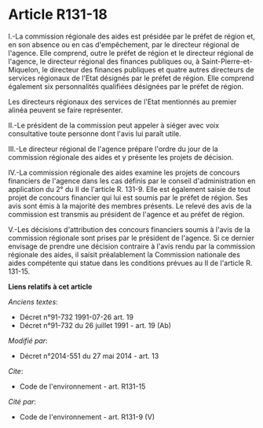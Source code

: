 # Article R131-18

I.-La commission régionale des aides est présidée par le préfet de région et, en son absence ou en cas d'empêchement, par le
directeur régional de l'agence. Elle comprend, outre le préfet de région et le directeur régional de l'agence, le
directeur régional des finances publiques ou, à Saint-Pierre-et-Miquelon, le directeur des finances publiques et quatre
autres directeurs de services régionaux de l'Etat désignés par le préfet de région. Elle comprend également six personnalités
qualifiées désignées par le préfet de région. 

Les directeurs régionaux des services de l'Etat mentionnés au premier alinéa peuvent se faire représenter. 

II.-Le président de la commission peut appeler à siéger avec voix consultative toute personne dont l'avis lui paraît utile. 

III.-Le directeur régional de l'agence prépare l'ordre du jour de la commission régionale des aides et y présente les projets
de décision. 

IV.-La commission régionale des aides examine les projets de concours financiers de l'agence dans les cas définis par le
conseil d'administration en application du 2° du II de l'article R. 131-9. Elle est également saisie de tout projet de
concours financier qui lui est soumis par le préfet de région. Ses avis sont émis à la majorité des membres présents. Le
relevé des avis de la commission est transmis au président de l'agence et au préfet de région. 

V.-Les décisions d'attribution des concours financiers soumis à l'avis de la commission régionale sont prises par le
président de l'agence. Si ce dernier envisage de prendre une décision contraire à l'avis rendu par la commission régionale
des aides, il saisit préalablement la Commission nationale des aides compétente qui statue dans les conditions prévues au II
de l'article R. 131-15.

**Liens relatifs à cet article**

_Anciens textes_:

  - Décret n°91-732 1991-07-26 art. 19
  - Décret n°91-732 du 26 juillet 1991 - art. 19 (Ab)

_Modifié par_:

  - Décret n°2014-551 du 27 mai 2014 - art. 13

_Cite_:

  - Code de l'environnement - art. R131-15

_Cité par_:

  - Code de l'environnement - art. R131-9 (V)
